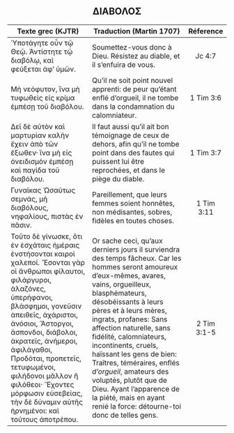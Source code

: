 <h2 align="center">ΔΙΑΒΟΛΟΣ</h2>

|Texte grec (KJTR)|Traduction (Martin 1707)|Réference|
|-----|-----|:---:
Ὑποτάγητε οὖν τῷ Θεῷ. Ἀντίστητε τῷ διαβόλῳ, καὶ φεύξεται ἀφʼ ὑμῶν.|Soumettez-vous donc à Dieu. Résistez au diable, et il s’enfuira de vous.|Jc 4:7|
Μὴ νεόφυτον, ἵνα μὴ τυφωθεὶς εἰς κρίμα ἐμπέσῃ τοῦ διαβόλου.|Qu’il ne soit point nouvel apprenti: de peur qu’étant enflé d’orgueil, il ne tombe dans la condamnation du calomniateur.|1 Tim 3:6|
Δεῖ δὲ αὐτὸν καὶ μαρτυρίαν καλὴν ἔχειν ἀπὸ τῶν ἔξωθεν· ἵνα μὴ εἰς ὀνειδισμὸν ἐμπέσῃ καὶ παγίδα τοῦ διαβόλου.|Il faut aussi qu’il ait bon témoignage de ceux de dehors, afin qu’il ne tombe point dans des fautes qui puissent lui être reprochées, et dans le piège du diable.|1 Tim 3:7|
Γυναῖκας Ὡσαύτως σεμνάς, μὴ διαβόλους, νηφαλίους, πιστὰς ἐν πᾶσιν.|Pareillement, que leurs femmes soient honnêtes, non médisantes, sobres, fidèles en toutes choses.|1 Tim 3:11|
 Τοῦτο δὲ γίνωσκε, ὅτι ἐν ἐσχάταις ἡμέραις ἐνστήσονται καιροὶ χαλεποί. Ἔσονται γὰρ οἱ ἄνθρωποι φίλαυτοι, φιλάργυροι, ἀλαζόνες, ὑπερήφανοι, βλάσφημοι, γονεῦσιν ἀπειθεῖς, ἀχάριστοι, ἀνόσιοι, Ἄστοργοι, ἄσπονδοι, διάβολοι, ἀκρατεῖς, ἀνήμεροι, ἀφιλάγαθοι, Προδόται, προπετεῖς, τετυφωμένοι, φιλήδονοι μᾶλλον ἢ φιλόθεοι· Ἔχοντες μόρφωσιν εὐσεβείας, τὴν δὲ δύναμιν αὐτῆς ἠρνημένοι: καὶ τούτους ἀποτρέπου.|Or sache ceci, qu’aux derniers jours il surviendra des temps fâcheux. Car les hommes seront amoureux d’eux-mêmes, avares, vains, orgueilleux, blasphémateurs, désobéissants à leurs pères et à leurs mères, ingrats, profanes: Sans affection naturelle, sans fidélité, calomniateurs, incontinents, cruels, haïssant les gens de bien: Traîtres, téméraires, enflés _d’orgueil_, amateurs des voluptés, plutôt que de Dieu. Ayant l’apparence de la piété, mais en ayant renié la force: détourne-toi donc de telles gens. |2 Tim 3:1-5|
